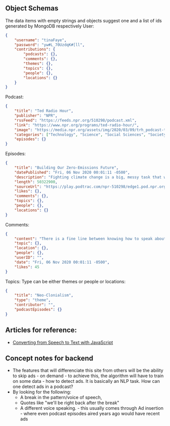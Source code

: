 ## Object Schemas

The data items with empty strings and objects suggest one and a list of ids generated by MongoDB respectively
User:

```json
{
    "username": "tinaFaye",
    "password": "yw#L_70UzdqK#[ll",
    "contributions": {
        "podcasts": {},
        "comments": {},
        "themes": {},
        "topics": {},
        "people": {},
        "locations": {}
    }
}
```

Podcast:

```json
{
    "title": "Ted Radio Hour",
    "publisher": "NPR",
    "rssFeed": "https://feeds.npr.org/510298/podcast.xml",
    "link": "https://www.npr.org/programs/ted-radio-hour/",
    "image": "https://media.npr.org/assets/img/2020/03/09/trh_podcast-tile_sq-c05fb259465d433a5cf8a21248b8fa209a6b7690.png?s=1400",
    "categories": ["Technology", "Science", "Social Sciences", "Society & Culture"],
    "episodes": {}
}
```

Episodes:

```json
{
    "title": "Building Our Zero-Emissions Future",
    "datePublished": "Fri, 06 Nov 2020 00:01:11 -0500",
    "description": "Fighting climate change is a big, messy task that will take a lot of work. This hour, TED's Science Curator David Biello joins Manoush to share some promising and fascinating solutions.",
    "length": 50322900,
    "sourceUrl": "https://play.podtrac.com/npr-510298/edge1.pod.npr.org/anon.npr-podcasts/podcast/npr/ted/2020/11/20201105_ted_zero_emissions_future-eb2a2def-0491-469e-9c40-f27a162a717a.mp3?awCollectionId=510298&awEpisodeId=931842071&orgId=1&d=3152&p=510298&story=931842071&t=podcast&e=931842071&size=50322900&ft=pod&f=510298",
    "likes": {},
    "comments": {},
    "topics": {},
    "people": {},
    "locations": {}
}
```

Comments:

```json
{
    "content": "There is a fine line between knowing how to speak about death and outright manipulating the listener. I think Krista does it well in this episode",
    "topic": {},
    "location": {},
    "people": {},
    "userID": "",
    "date": "Fri, 06 Nov 2020 00:01:11 -0500",
    "likes": 45
}
```

Topics:
Type can be either themes or people or locations:

```json
{
    "title": "Neo-Clonialism",
    "type": "theme",
    "contributor": "",
    "podcastEpisodes": {}
}
```

## Articles for reference:

-   [Converting from Speech to Text with JavaScript](https://tutorialzine.com/2017/08/converting-from-speech-to-text-with-javascript)

## Concept notes for backend

-   The features that will differenciate this site from others will be the ability to skip ads - on demand - to achieve this, the algorithm will have to train on some data - how to detect ads.
    It is basically an NLP task. How can one detect ads in a podcast?
-   By looking for the following:
    -   A break in the pattern/voice of speech,
    -   Quotes like "we'll be right back after the break"
    -   A different voice speaking. - this usually comes through Ad insertion - where even podcast episodes aired years ago would have recent ads
